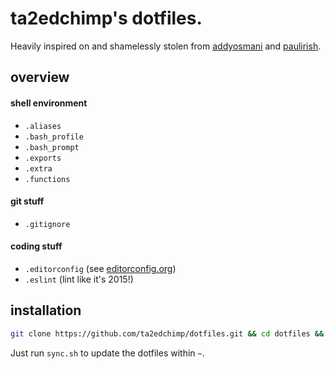 # ta2edchimp's dotfiles.

Heavily inspired on and shamelessly stolen from [addyosmani](https://github.com/addyosmani/dotfiles) and [paulirish](https://github.com/paulirish/dotfiles).

## overview

#### shell environment
- `.aliases`
- `.bash_profile`
- `.bash_prompt`
- `.exports`
- `.extra`
- `.functions`

#### git stuff
- `.gitignore`

#### coding stuff
- `.editorconfig` (see [editorconfig.org](http://editorconfig.org/))
- `.eslint` (lint like it's 2015!)

## installation

```bash
git clone https://github.com/ta2edchimp/dotfiles.git && cd dotfiles && ./sync.sh
```

Just run `sync.sh` to update the dotfiles within `~`.
